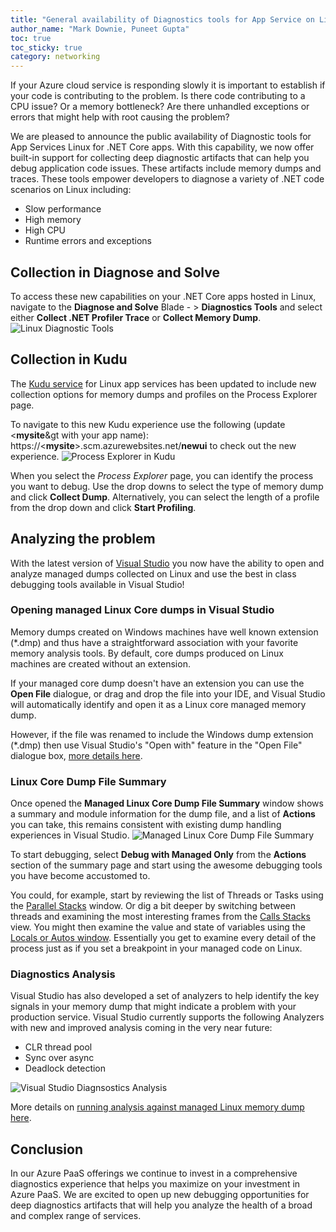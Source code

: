 ```yaml
---
title: "General availability of Diagnostics tools for App Service on Linux .NET core apps"
author_name: "Mark Downie, Puneet Gupta"
toc: true
toc_sticky: true
category: networking
---
```


If your Azure cloud service is responding slowly  it is important to establish if your code is contributing to the problem.  Is there code contributing to a CPU issue? Or a memory bottleneck?  Are there unhandled exceptions or errors that might help with root causing the problem?

We are pleased to announce the public availability of Diagnostic tools for App Services Linux for .NET Core apps. With this capability, we now offer built-in support for collecting deep diagnostic artifacts that can help you debug application code issues. These artifacts include memory dumps and traces. These tools empower developers to diagnose a variety of .NET code scenarios on Linux including:

- Slow performance
- High memory
- High CPU
- Runtime errors and exceptions

## Collection in Diagnose and Solve

To access these new capabilities on your .NET Core apps hosted in Linux, navigate to the **Diagnose and Solve** Blade - > **Diagnostics Tools** and select either **Collect .NET Profiler Trace** or **Collect Memory Dump**.
![Linux Diagnostic Tools]({{site.baseurl}}/media/2021/10/linux-diagnostic-tools.png)

## Collection in Kudu

The [Kudu service](https://docs.microsoft.com/azure/app-service/resources-kudu) for Linux app services has been updated to include new collection options for memory dumps and profiles on the Process Explorer page.

To navigate to this new Kudu experience use the following (update &lt;**mysite**&gt with your app name): https://&lt;**mysite**&gt;.scm.azurewebsites.net/**newui** to check out the new experience.
![Process Explorer in Kudu]({{site.baseurl}}/media/2021/10/kudu-process-explorer-linux.png)

When you select the *Process Explorer* page, you can identify the process you want to debug. Use the drop downs to select the type of memory dump and click **Collect Dump**. Alternatively, you can select the length of a profile from the drop down and click **Start Profiling**.

## Analyzing the problem
With the latest version of [Visual Studio](https://devblogs.microsoft.com/visualstudio/linux-managed-memory-dump-debugging/) you now have the ability to open and analyze managed dumps collected on Linux and use the best in class debugging tools available in Visual Studio!

### Opening managed Linux Core dumps in Visual Studio
Memory dumps created on Windows machines have well known extension (*.dmp) and thus have a straightforward association with your favorite memory analysis tools. By default, core dumps produced on Linux machines are created without an extension.

If your managed core dump doesn't have an extension you can use the **Open File** dialogue, or drag and drop the file into your IDE, and Visual Studio will automatically identify and open it as a Linux core managed memory dump.

However, if the file was renamed to include the Windows dump extension (*.dmp) then use Visual Studio's "Open with" feature in the "Open File" dialogue box, [more details here](https://devblogs.microsoft.com/visualstudio/linux-managed-memory-dump-debugging/#opening-the-linux-core-dump-in-visual-studio).

### Linux Core Dump File Summary
Once opened the **Managed Linux Core Dump File Summary** window shows a summary and module information for the dump file, and a list of **Actions** you can take, this remains consistent with existing dump handling experiences in Visual Studio.
![Managed Linux Core Dump File Summary]({{site.baseurl}}/media/2021/10/vs-dump-file-summary-linux-dump.png)

To start debugging, select **Debug with Managed Only** from the **Actions** section of the summary page and start using the awesome debugging tools you have become accustomed to.

You could, for example, start by reviewing the list of Threads or Tasks using the [Parallel Stacks](https://docs.microsoft.com/visualstudio/debugger/using-the-parallel-stacks-window) window. Or dig a bit deeper by switching between threads and examining the most interesting frames from the [Calls Stacks](https://docs.microsoft.com/visualstudio/debugger/how-to-use-the-call-stack-window) view. You might then examine the value and state of variables using the [Locals or Autos window](https://docs.microsoft.com/visualstudio/debugger/autos-and-locals-windows). Essentially you get to examine every detail of the process just as if you set a breakpoint in your managed code on Linux.

### Diagnostics Analysis
Visual Studio has also developed a set of analyzers to help identify the key signals in your memory dump that might indicate a problem with your production service. Visual Studio currently supports the following Analyzers with new and improved analysis coming in the very near future:

- CLR thread pool
- Sync over async
- Deadlock detection

![Visual Studio Diagnsostics Analysis]({{site.baseurl}}/media/2021/10/vs-diagnostics-analysis.png)

More details on [running analysis against managed Linux memory dump here](https://devblogs.microsoft.com/visualstudio/managed-memory-dump-analyzers/#automatic-analysis-of-a-memory-dump).

## Conclusion

In our Azure PaaS offerings we continue to invest in a comprehensive diagnostics experience that helps you maximize on your investment in Azure PaaS. We are excited to open up new debugging opportunities for deep diagnostics artifacts that will help you analyze the health of a broad and complex range of services.